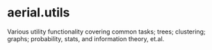 # aerial.utils
Various utility functionality covering common tasks; trees; clustering; graphs; probability, stats, and information theory, et.al.
